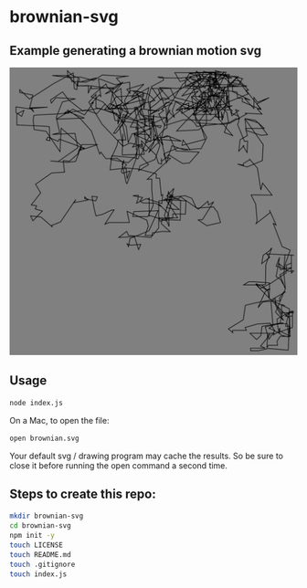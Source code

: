 brownian-svg
==
Example generating a brownian motion svg
--

![brownian motion](brownian.svg)

## Usage

```sh
node index.js
```

On a Mac, to open the file:

```sh
open brownian.svg
```

Your default svg / drawing program may cache the results. 
So be sure to close it before running the open command a second time.


## Steps to create this repo:

```sh
mkdir brownian-svg
cd brownian-svg
npm init -y
touch LICENSE
touch README.md
touch .gitignore
touch index.js
```